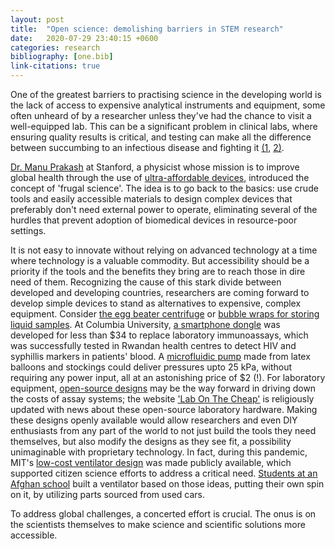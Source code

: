 ```yaml
---
layout: post
title:  "Open science: demolishing barriers in STEM research"
date:   2020-07-29 23:40:15 +0600
categories: research
bibliography: [one.bib]
link-citations: true
---
```


One of the greatest barriers to practising science in the developing world is the lack of access to expensive analytical instruments and equipment, some often unheard of by a researcher unless they've had the chance to visit a well-equipped lab. This can be a significant problem in clinical labs, where ensuring quality results is critical, and testing can make all the difference between succumbing to an infectious disease and fighting it [(1](https://labmedicineblog.com/2017/11/06/the-challenges-of-clinical-laboratories-in-developing-countries/), [2)](https://pubmed.ncbi.nlm.nih.gov/10703780/).

[Dr. Manu Prakash](https://ui.adsabs.harvard.edu/abs/2018APS..MARP61004P/abstract) at Stanford, a physicist whose mission is to improve global health through the use of [ultra-affordable devices](https://today.mims.com/frugal-science--one-man-s-quest-to-revolutionise-healthcare-and-science), introduced the concept of 'frugal science'. The idea is to go back to the basics: use crude tools and easily accessible materials to design complex devices that preferably don't need external power to operate, eliminating several of the hurdles that prevent adoption of biomedical devices in resource-poor settings.

It is not easy to innovate without relying on advanced technology at a time where technology is a valuable commodity. But accessibility should be a priority if the tools and the benefits they bring are to reach those in dire need of them. Recognizing the cause of this stark divide between developed and developing countries, researchers are coming forward to develop simple devices to stand as alternatives to expensive, complex equipment. Consider [the egg beater centrifuge](https://pubs.rsc.org/en/content/articlelanding/2008/LC/b809830c#!divAbstract) or [bubble wraps for storing liquid samples](https://pubs.acs.org/doi/10.1021/ac501206m). At Columbia University, [a smartphone dongle](https://stm.sciencemag.org/content/7/273/273re1.full) was developed for less than $34 to replace laboratory immunoassays, which was successfully tested in Rwandan health centres to detect HIV and syphillis markers in patients' blood. A [microfluidic pump](https://pubs.rsc.org/en/content/articlelanding/2019/lc/c9lc00618d#!divAbstract) made from latex balloons and stockings could deliver pressures upto 25 kPa, without requiring any power input, all at an astonishing price of $2 (!). For laboratory equipment, [open-source designs](https://www.nature.com/news/open-hardware-pioneers-push-for-low-cost-lab-kit-1.19518) may be the way forward in driving down the costs of assay systems; the website ['Lab On The Cheap'](http://www.labonthecheap.com/) is religiously updated with news about these open-source laboratory hardware. Making these designs openly available would allow researchers and even DIY enthusiasts from any part of the world to not just build the tools they need themselves, but also modify the designs as they see fit, a possibility unimaginable with proprietary technology. In fact, during this pandemic, MIT's [low-cost ventilator design](https://emergency-vent.mit.edu/) was made publicly available, which supported citizen science efforts to address a critical need. [Students at an Afghan school](https://www.fastcompany.com/90504728/afghanistans-all-girl-robotics-team-is-building-emergency-ventilators-out-of-car-parts) built a ventilator based on those ideas, putting their own spin on it, by utilizing parts sourced from used cars.

To address global challenges, a concerted effort is crucial. The onus is on the scientists themselves to make science and scientific solutions more accessible. 

